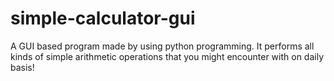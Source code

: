 # simple-calculator-gui
A GUI based program made by using python programming. It performs all kinds of simple arithmetic operations that you might encounter with on daily basis!
